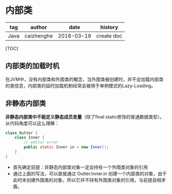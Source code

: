 # 内部类

| tag  | author     | date       | history    |
| ---- | ---------- | ---------- | ---------- |
| Java | caizhenghe | 2018-03-19 | create doc |

[TOC]

## 内部类的加载时机

在JVM中，没有内部类和外围类的概念，当外围类被创建时，并不会加载内部类的类信息，内部类的延时加载机制经常会被用于单例模式的Lazy-Loading。

## 非静态内部类

**非静态内部类中不能定义静态成员变量**（除了final static修饰的普通数据类型）。从代码角度可以这么理解：

```java
class Outter {
    class Inner {
        // editor error
        public static Inner in = new Inner();
    }
}
```

- 首先确定前提：非静态内部类对象一定会持有一个外围类对象的引用
- 通过上面的写法，可以直接通过 Outter.Inner.in 创建一个内部类的对象，由于此时未创建外围类的对象，所以它并不持有外围类对象的引用，与前提自相矛盾。